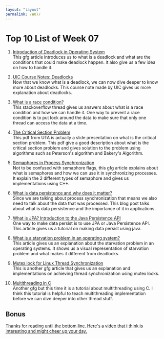 ```yaml
---
layout: "layout"
permalink: /W07/
---
```


# Top 10 List of Week 07

1. [Introduction of Deadlock in Operating System](https://www.geeksforgeeks.org/introduction-of-deadlock-in-operating-system/)<br>
This gfg article introduces us to what is a deadlock and what are the conditions that could make deadlock happen.
It also give us a few idea on how to handle it.

2. [UIC Course Notes: Deadlocks](https://www.cs.uic.edu/~jbell/CourseNotes/OperatingSystems/7_Deadlocks.html)<br>
Now that we know what is a deadlock, we can now dive deeper to know more about deadlocks.
This course note made by UIC gives us more explanation about deadlocks.

3. [What is a race condition?](https://stackoverflow.com/questions/34510/what-is-a-race-condition)<br>
This stackoverflow thread gives us answers about what is a race condition and how we can handle it.
One way to prevent a race condition is to put lock around the data to make sure that only one thread can access the data at a time.

4. [The Critical Section Problem](http://crystal.uta.edu/~ylei/cse6324/data/critical-section.pdf)<br>
This pdf from UTA is actually a slide presentation on what is the critical section problem.
This pdf give a good description about what is the critical section problem and gives solution to the problem using algorithms such as Peterson's algorithm and Bakery's Algorithm.

5. [Semaphores in Process Synchronization](https://www.geeksforgeeks.org/semaphores-in-process-synchronization/)<br>
Not to be confused with semaphore flags, this gfg article explains about what is semaphores and how we can use it in synchronizing processes.
It explain the 2 different types of semaphore and gives us implementations using C++.

6. [What is data persistence and why does it matter?](https://www.datastax.com/blog/what-persistence-and-why-does-it-matter)<br>
Since we are talking about process synchronization that means we also need to talk about the data that was processed.
This blog post talks about what is data persistence and the importance of it in applications.

7. [What is JPA? Introduction to the Java Persistence API](https://www.infoworld.com/article/3379043/what-is-jpa-introduction-to-the-java-persistence-api.html)<br>
One way to make data persist is to use JPA or Java Persistence API.
This article gives us a tutorial on making data persist using java.

8. [What is a starvation problem in an operating system?](https://www.educative.io/edpresso/what-is-a-starvation-problem-in-an-operating-system)<br>
This article gives us an explanation about the starvation problem in an operating systems.
It shows us a visual representation of starvation problem and what makes it different from deadlocks.

9. [Mutex lock for Linux Thread Synchronization](https://www.geeksforgeeks.org/mutex-lock-for-linux-thread-synchronization/)<br>
This is another gfg article that gives us an explanation and implementations on achieving thread synchronization using mutex locks.

10. [Multithreading in C](https://www.geeksforgeeks.org/multithreading-c-2/)<br>
Another gfg but this time it is a tutorial about multithreading using C.
I think this tutorial is helpful to teach multithreading implementation before we can dive deeper into other thread stuff.

## Bonus

[Thanks for reading until the bottom line. Here's a video that i think is interesting and might cheer up your day.](https://www.youtube.com/watch?v=GhytveKyBsw)<br>
